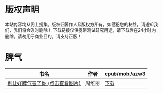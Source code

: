 # 版权声明

本站内容均从网上搜集，版权归著作人及版权方所有，如侵犯您的权益，请通知我们，我们将会及时删除！ 下载链接仅供宽带测试研究用途，请下载后在24小时内删除，请勿用于商业目的。请支持正版！

# 脾气

| 书名 | 作者 | epub/mobi/azw3 |
| --- | --- | --- |
| [别让好脾气害了你 (点击查看图片)](https://www.dushupai.com/attachment/2024/06/05/ee529db0f96c4ad0.jpg) | 周维丽 | [下载](https://url89.ctfile.com/f/31084289-1357027069-8b1e00?p=8866) |
